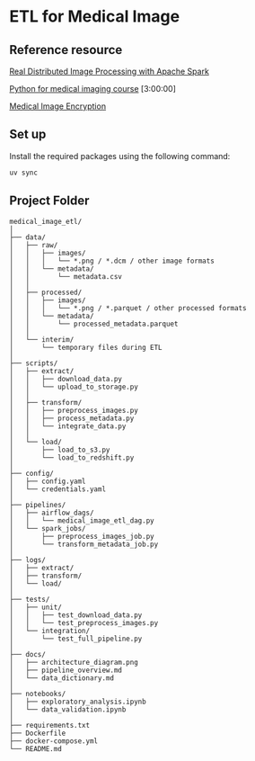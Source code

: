 # ETL for Medical Image

## Reference resource

[Real Distributed Image Processing with Apache Spark](https://xebia.com/blog/real-distributed-image-processing-with-apache-spark/)

[Python for medical imaging course](https://www.youtube.com/watch?v=i0Lt147_dGM) [3:00:00]

[Medical Image Encryption](https://www.mdpi.com/2073-431X/12/8/160)

## Set up

Install the required packages using the following command:

```bash
uv sync
```

## Project Folder

```
medical_image_etl/
│
├── data/
│   ├── raw/
│   │   ├── images/
│   │   │   └── *.png / *.dcm / other image formats
│   │   └── metadata/
│   │       └── metadata.csv
│   │
│   ├── processed/
│   │   ├── images/
│   │   │   └── *.png / *.parquet / other processed formats
│   │   └── metadata/
│   │       └── processed_metadata.parquet
│   │
│   └── interim/
│       └── temporary files during ETL
│
├── scripts/
│   ├── extract/
│   │   ├── download_data.py
│   │   └── upload_to_storage.py
│   │
│   ├── transform/
│   │   ├── preprocess_images.py
│   │   ├── process_metadata.py
│   │   └── integrate_data.py
│   │
│   └── load/
│       ├── load_to_s3.py
│       └── load_to_redshift.py
│
├── config/
│   ├── config.yaml
│   └── credentials.yaml
│
├── pipelines/
│   ├── airflow_dags/
│   │   └── medical_image_etl_dag.py
│   └── spark_jobs/
│       ├── preprocess_images_job.py
│       └── transform_metadata_job.py
│
├── logs/
│   ├── extract/
│   ├── transform/
│   └── load/
│
├── tests/
│   ├── unit/
│   │   ├── test_download_data.py
│   │   └── test_preprocess_images.py
│   └── integration/
│       └── test_full_pipeline.py
│
├── docs/
│   ├── architecture_diagram.png
│   ├── pipeline_overview.md
│   └── data_dictionary.md
│
├── notebooks/
│   ├── exploratory_analysis.ipynb
│   └── data_validation.ipynb
│
├── requirements.txt
├── Dockerfile
├── docker-compose.yml
└── README.md
```